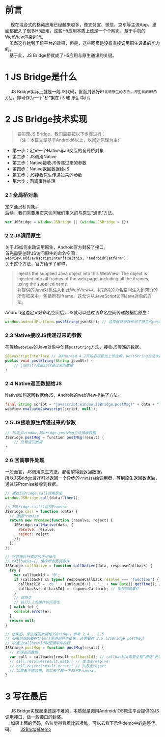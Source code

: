 # 前言
&emsp; 现在混合式的移动应用已经越来越多，像支付宝、微信、京东等主流App，里面都嵌入了很多H5应用。这些H5应用本质上还是一个个网页，基于手机的WebView渲染运行。<br>
&emsp;虽然这样达到了跨平台的效果，但是，这些网页是没有直接调用原生设备的能力的。<br>
&emsp;基于此，JS Bridge桥就成了H5应用与原生通讯的关键。
# 1 JS Bridge是什么
&emsp; JS Bridge实际上就是一段JS代码，里面封装好`H5访问原生的方法`，`原生访问H5的方法`，即可作为一个“桥”架在 `H5` 和 `原生` 中间。
# 2 JS Bridge技术实现
> 要实现JS Bridge，我们需要按以下步骤进行：<br>
> （注：本篇文章基于Android6以上，以阐述原理为主）<br>

- 第一步：定义一个Native与JS交互的全局桥对象
- 第二步：JS调用Native
- 第三步：Native接收JS传递过来的参数
- 第四步：Native返回数据给JS
- 第五步：JS接收原生传递过来的参数
- 第六步：回调事件处理
### 2.1 全局桥对象
定义全局桥对象。<br>
后续，我们需要用它来访问我们定义的与原生“通讯”方法。
```javascript
var JSBridge = window.JSBridge || (window.JSBridge = {})
```
### 2.2 JS调用原生
关于JS如何主动调用原生，Android官方封装了接口。<br>
首先需要创建JS访问原生的命名空间：<br>
`webView.addJavascriptInterface(this, "androidPlatform");` <br>
关于这个方法，官方给予了解释，
> Injects the supplied Java object into this WebView. The object is injected into all frames of the web page, including all the iframes, using the supplied name. <br>
> 将提供的Java对象注入到此WebView中。将提供的命名空间注入到网页的所有框架中，包括所有iframe。这允许从JavaScript访问Java对象的方法。<br>

Android这边定义好命名空间后，JS就可以通过该命名空间传递数据给原生：
```javascript
window.androidPlatform.postString(jsonStr); // 这样就将参数传给了原生的postString方法
```
### 2.3 Native接收JS传递过来的参数
在传给`webView`的Java对象中创建`postString`方法，接收JS传递的数据。
```java
@JavascriptInterface // 从Android 4.2开始必须要加上该注解，postString方法才能被JS访问
public void postString(String jsonStr) {
    // jsonStr就是JS传递过来的数据
}
```
### 2.4 Native返回数据给JS
Native如何返回数据给JS，Android的webView提供了方法。
```java
final String script = "javascript:window.JSBridge.postMsg(" + data + ")";
webView.evaluateJavascript(script, null));
```
### 2.5 JS接收原生传递过来的参数
```java
// JS定义window,JSBridge.postMsg方法接收数据
JSBridge.postMsg = function postMsg(result) {
    // 处理返回数据
}
```
### 2.6 回调事件处理
一般而言，JS调用原生方法，都希望得到返回数据。<br>
所以JSBridge最好可以返回一个异步的`Promise`给调用者，等到原生返回数据后，通过该Promise接收到数据。
```javascript
// 通过JSBridge.call调用原生
window.JSBridge.call(data).then();

// JSBridge.call()返回Promise
JSBridge.call = function (data) {
  // 返回Promise
  return new Promise(function (resolve, reject) {
    JSBridge.callNative(data, {
      resolve: resolve,
      reject: reject
    });
  });
};

// 在这里执行真正的访问操作
// callbacks={} 缓存所有回调事件
JSBridge.callNative = function callNative(data, responseCallback) {
  try {
    var callbackId = '0';
    if (callbacks && typeof responseCallback.resolve === 'function') {
      callbackId = 'cb_' + (uniqueId++) + '_' + new Date().getTime(); // 生成唯一的callbackId
      callbacks[callbackId] = responseCallback; // 保存回调事件
    }
    // 调原生
    // 执行2.2的操作访问原生
  } catch (e) {
    console.error(e);
  }
  return null;
}

// 结束后，原生返回数据给JSBridge，参考 2.4 、 2.5
// 如果前端想要在then()里得到异步结果，还需要在 2.5 (JSBridge.postMsg) 
// 中通过callbackId取回调事件执行
JSBridge.postMsg = function postMsg(result) {
  // 处理返回数据
  var call = callbacks[result.callbackId]; // callbackId需要全程“跟随”此次调用
  // call.resolve(result.data); // 成功走resolve
  // call.reject(result.error); // 失败走reject
  // 如果看不懂这里，可以去了解一下JS的Promise。
}
```
# 3 写在最后
&emsp; JS Bridge实现起来还是不难的，本质就是调用Android/iOS原生平台提供的JS调用接口，做一些接口的封装。<br>
&emsp; 如果上面的代码，各位觉得看着比较凌乱，可以去看下示例demo中的完整代码。
&emsp; [JSBridgeDemo](https://github.com/halloayu/JSBridgeDemo.git)
